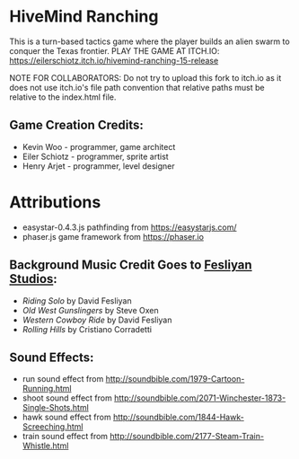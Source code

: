 # HiveMind Ranching
This is a turn-based tactics game where the player builds an alien swarm to conquer the Texas frontier.
PLAY THE GAME AT ITCH.IO: https://eilerschiotz.itch.io/hivemind-ranching-15-release

NOTE FOR COLLABORATORS: Do not try to upload this fork to itch.io as it does not use itch.io's file path convention that relative paths must be relative to the index.html file.

## Game Creation Credits:
- Kevin Woo - programmer, game architect 
- Eiler Schiotz - programmer, sprite artist 
- Henry Arjet - programmer, level designer

# Attributions
- easystar-0.4.3.js pathfinding from https://easystarjs.com/
- phaser.js game framework from https://phaser.io
 
## Background Music Credit Goes to [Fesliyan Studios](https://www.fesliyanstudios.com/):
- *Riding Solo* by David Fesliyan 
- *Old West Gunslingers* by Steve Oxen 
- *Western Cowboy Ride* by David Fesliyan 
- *Rolling Hills* by Cristiano Corradetti 

## Sound Effects:
- run sound effect from http://soundbible.com/1979-Cartoon-Running.html 
- shoot sound effect from http://soundbible.com/2071-Winchester-1873-Single-Shots.html 
- hawk sound effect from http://soundbible.com/1844-Hawk-Screeching.html 
- train sound effect from http://soundbible.com/2177-Steam-Train-Whistle.html 
